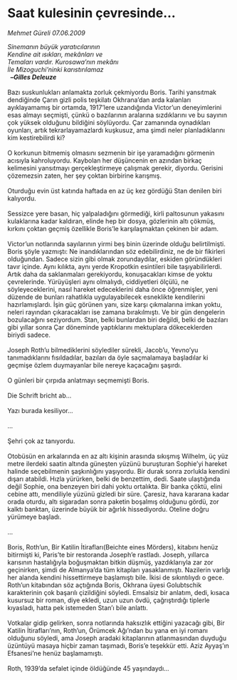 # Saat kulesinin çevresinde...

*Mehmet Güreli 07.06.2009*

<div class="taraf_structure_2col_1zq">
<div class="margen_n">



 <p><i>Sinemanın büyük yaratıcılarının <br/>Kendine ait ısıkları, mekânları ve <br/>Temaları vardır. Kurosawa’nın mekânı <br/>İle Mizoguchi’ninki karıstırılamaz</i><b> <br/>  –<i>Gilles Deleuze</i></b> <br/><br/>Bazı suskunlukları anlamakta zorluk çekmiyordu Boris. Tarihi yansıtmak dendiğinde Çarın gizli polis teşkilatı Okhrana’dan arda kalanları ayıklayamamış bir ortamda, 1917’lere uzandığında Victor’un deneyimlerini esas almayı seçmişti, çünkü o bazılarının aralarına sızdıklarını ve bu sayının çok yüksek olduğunu bildiğini söylüyordu. Çar zamanında oynadıkları oyunları, artık tekrarlayamazlardı kuşkusuz, ama şimdi neler planladıklarını kim kestirebilirdi ki? <br/><br/>O korkunun bitmemiş olmasını sezmenin bir işe yaramadığını görmenin acısıyla kahroluyordu. Kaybolan her düşüncenin en azından birkaç kelimesini yansıtmayı gerçekleştirmeye çalışmak gerekir, diyordu. Gerisini çözemezsin zaten, her şey çoktan birbirine karışmış. <br/><br/>Oturduğu evin üst katında haftada en az üç kez gördüğü Stan denilen biri kalıyordu. <br/><br/>Sessizce yere basan, hiç yalpaladığını görmediği, kirli paltosunun yakasını kulaklarına kadar kaldıran, elinde hep bir dosya, gözlerinin altı çökmüş, kırkını çoktan geçmiş özellikle Boris’le karşılaşmaktan çekinen bir adam. <br/><br/>Victor’un notlarında sayılarının yirmi beş binin üzerinde olduğu belirtilmişti. Boris şöyle yazmıştı: Ne inandıklarından söz edebilirdiniz, ne de bir fikirleri olduğundan. Sadece sizin gibi olmak zorundaydılar, eskiden göründükleri tavır içinde. Aynı kılıkta, aynı yerde Kropotkin esintileri bile taşıyabilirlerdi. Artık daha da saklanmaları gerekiyordu, konuşacakları kimse de yoktu çevrelerinde. Yürüyüşleri aynı olmalıydı, ciddiyetleri ölçülü, ne söyleyeceklerini, nasıl hareket edeceklerini daha önce öğrenmişler, yeni düzende de bunları rahatlıkla uygulayabilecek esneklikte kendilerini hazırlamışlardı. İşin güç görünen yanı, size karşı çıkmalarına imkan yoktu, neleri rayından çıkaracakları ise zamana bırakılmıştı. Ve bir gün dengelerin bozulacağını seziyordum. Stan, belki bunlardan biri değildi, belki de bazıları gibi yıllar sonra Çar döneminde yaptıklarını mektuplara dökeceklerden biriydi sadece. <br/><br/>Joseph Roth’u bilmediklerini söylediler sürekli, Jacob’u, Yevno’yu tanımadıklarını fısıldadılar, bazıları da öyle saçmalamaya başladılar ki geçmişe özlem duymayanlar bile nereye kaçacağını şaşırdı. <br/><br/>O günleri bir çırpıda anlatmayı seçmemişti Boris. <br/><br/>Die Schrift bricht ab... <br/><br/>Yazı burada kesiliyor... <br/><br/>... <br/><br/>Şehri çok az tanıyordu. <br/><br/>Otobüsün en arkalarında en az altı kişinin arasında sıkışmış Wilhelm, üç yüz metre ilerdeki saatin altında güneşten yüzünü buruşturan Sophie’yi hareket halinde seçebilmenin şaşkınlığını yaşıyordu. Bir durak sonra zorlukla kendini dışarı atabildi. Hızla yürürken, belki de benzettim, dedi. Saate ulaştığında değil Sophie, ona benzeyen biri dahi yoktu ortalıkta. Bir banka çöktü, elini cebine attı, mendiliyle yüzünü gizledi bir süre. Çaresiz, hava kararana kadar orada oturdu, altı sigaradan sonra paketin boşalmış olduğunu gördü, zor kalktı banktan, üzerinde büyük bir ağırlık hissediyordu. Oteline doğru yürümeye başladı. <br/><br/>... <br/><br/>Boris, Roth’un, Bir Katilin İtirafları(Beichte eines Mörders), kitabını henüz bitirmişti ki, Paris’te bir restoranda Joseph’e rastladı. Joseph, yıllarca karısının hastalığıyla boğuşmaktan bitkin düşmüş, yazdıklarıyla zar zor geçinirken, şimdi de Almanya’da tüm kitapları yasaklanmıştı. Nazilerin varlığı her alanda kendini hissettirmeye başlamıştı bile. İkisi de sıkıntılıydı o gece. Roth’un kitabından söz açtığında Boris, Okhrana üyesi Golubtschik karakterinin çok başarılı çizildiğini söyledi. Emsalsiz bir anlatım, dedi, kısaca kusursuz bir roman, diye ekledi, uzun uzun övdü, çağrıştırdığı tiplerle kıyasladı, hatta pek istemeden Stan’ı bile anlattı. <br/><br/>Votkalar gidip gelirken, sonra notlarında haksızlık ettiğini yazacağı gibi, Bir Katilin İtirafları’nın, Roth’un, Örümcek Ağı’ndan bu yana en iyi romanı olduğunu söyledi, ama Joseph aradaki kitaplarının atlanmasından duyduğu üzüntüyü masaya hiçbir zaman taşımadı, Boris’e teşekkür etti. Aziz Ayyaş’ın Efsanesi’ne henüz başlamamıştı. <br/><br/>Roth, 1939’da sefalet içinde öldüğünde 45 yaşındaydı...</p>
<br/>
<br/>
<br/>



<br/>


<div id="taraf_not">
</div>

</div>


</div>
